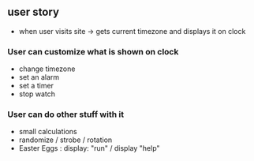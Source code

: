 ## user story

- when user visits site -> gets current timezone and displays it on clock

### User can customize what is shown on clock
- change timezone
- set an alarm
- set a timer
- stop watch 

### User can do other stuff with it
- small calculations 
- randomize / strobe / rotation
- Easter Eggs : display: "run" / display "help"


